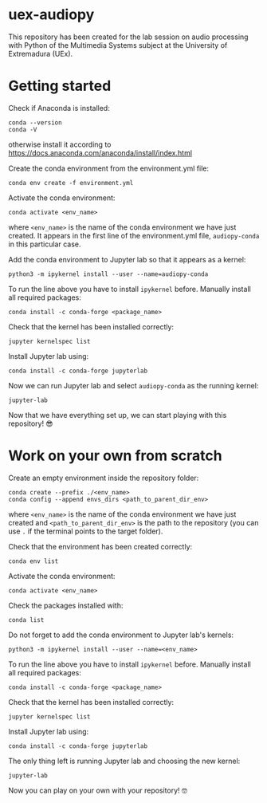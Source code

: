 # uex-audiopy
This repository has been created for the lab session on audio processing with Python of the Multimedia Systems subject at the University of Extremadura (UEx).

# Getting started

Check if Anaconda is installed:
```
conda --version
conda -V
```
otherwise install it according to https://docs.anaconda.com/anaconda/install/index.html

Create the conda environment from the environment.yml file:
```
conda env create -f environment.yml
```

Activate the conda environment:
```
conda activate <env_name>
```
where `<env_name>` is the name of the conda environment we have just created. It appears in the first line of the environment.yml file, `audiopy-conda` in this particular case.

Add the conda environment to Jupyter lab so that it appears as a kernel:
```
python3 -m ipykernel install --user --name=audiopy-conda
```

To run the line above you have to install `ipykernel` before. Manually install all required packages:
```
conda install -c conda-forge <package_name>
```

Check that the kernel has been installed correctly:
```
jupyter kernelspec list
```

Install Jupyter lab using:
```
conda install -c conda-forge jupyterlab
```

Now we can run Jupyter lab and select `audiopy-conda` as the running kernel:
```
jupyter-lab
```

Now that we have everything set up, we can start playing with this repository! :sunglasses:

# Work on your own from scratch

Create an empty environment inside the repository folder:
```
conda create --prefix ./<env_name>
conda config --append envs_dirs <path_to_parent_dir_env>
```
where `<env_name>` is the name of the conda environment we have just created and `<path_to_parent_dir_env>` is the path to the repository (you can use `.` if the terminal points to the target folder).

Check that the environment has been created correctly:
```
conda env list
```

Activate the conda environment:
```
conda activate <env_name>
```

Check the packages installed with:
```
conda list
```

Do not forget to add the conda environment to Jupyter lab's kernels:
```
python3 -m ipykernel install --user --name=<env_name>
```

To run the line above you have to install `ipykernel` before. Manually install all required packages:
```
conda install -c conda-forge <package_name>
```

Check that the kernel has been installed correctly:
```
jupyter kernelspec list
```

Install Jupyter lab using:
```
conda install -c conda-forge jupyterlab
```

The only thing left is running Jupyter lab and choosing the new kernel:
```
jupyter-lab
```

Now you can play on your own with your repository! :nerd_face:
